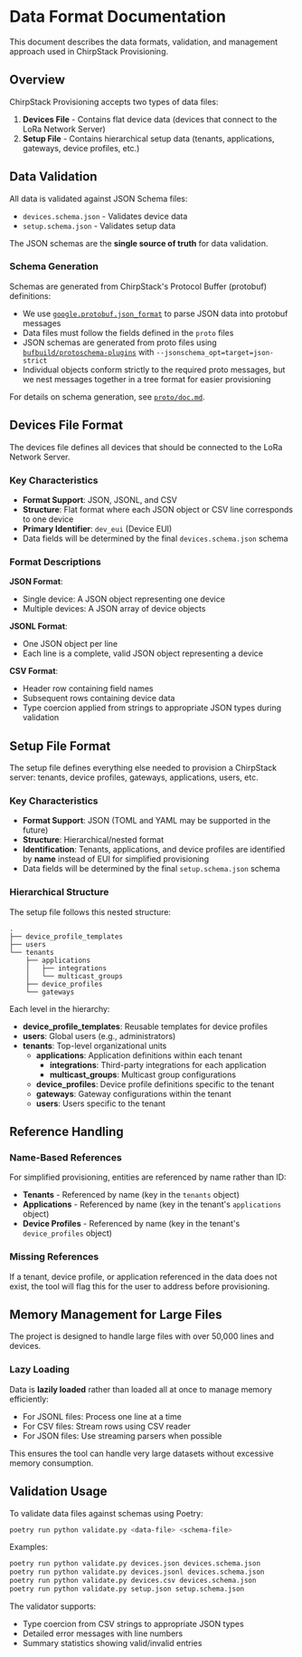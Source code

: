 # Data Format Documentation

This document describes the data formats, validation, and management approach used in ChirpStack Provisioning.

## Overview

ChirpStack Provisioning accepts two types of data files:

1. **Devices File** - Contains flat device data (devices that connect to the LoRa Network Server)
2. **Setup File** - Contains hierarchical setup data (tenants, applications, gateways, device profiles, etc.)

## Data Validation

All data is validated against JSON Schema files:

- `devices.schema.json` - Validates device data
- `setup.schema.json` - Validates setup data

The JSON schemas are the **single source of truth** for data validation.

### Schema Generation

Schemas are generated from ChirpStack's Protocol Buffer (protobuf) definitions:

- We use [`google.protobuf.json_format`](https://googleapis.dev/python/protobuf/latest/google/protobuf/json_format.html) to parse JSON data into protobuf messages
- Data files must follow the fields defined in the `proto` files
- JSON schemas are generated from proto files using [`bufbuild/protoschema-plugins`](https://github.com/bufbuild/protoschema-plugins) with `--jsonschema_opt=target=json-strict`
- Individual objects conform strictly to the required proto messages, but we nest messages together in a tree format for easier provisioning

For details on schema generation, see [`proto/doc.md`](proto/doc.md).

## Devices File Format

The devices file defines all devices that should be connected to the LoRa Network Server.

### Key Characteristics

- **Format Support**: JSON, JSONL, and CSV
- **Structure**: Flat format where each JSON object or CSV line corresponds to one device
- **Primary Identifier**: `dev_eui` (Device EUI)
- Data fields will be determined by the final `devices.schema.json` schema

### Format Descriptions

**JSON Format**:
- Single device: A JSON object representing one device
- Multiple devices: A JSON array of device objects

**JSONL Format**:
- One JSON object per line
- Each line is a complete, valid JSON object representing a device

**CSV Format**:
- Header row containing field names
- Subsequent rows containing device data
- Type coercion applied from strings to appropriate JSON types during validation

## Setup File Format

The setup file defines everything else needed to provision a ChirpStack server: tenants, device profiles, gateways, applications, users, etc.

### Key Characteristics

- **Format Support**: JSON (TOML and YAML may be supported in the future)
- **Structure**: Hierarchical/nested format
- **Identification**: Tenants, applications, and device profiles are identified by **name** instead of EUI for simplified provisioning
- Data fields will be determined by the final `setup.schema.json` schema

### Hierarchical Structure

The setup file follows this nested structure:

```text
.
├── device_profile_templates
├── users
└── tenants
    ├── applications
    │   ├── integrations
    │   └── multicast_groups
    ├── device_profiles
    └── gateways
```

Each level in the hierarchy:
- **device_profile_templates**: Reusable templates for device profiles
- **users**: Global users (e.g., administrators)
- **tenants**: Top-level organizational units
  - **applications**: Application definitions within each tenant
    - **integrations**: Third-party integrations for each application
    - **multicast_groups**: Multicast group configurations
  - **device_profiles**: Device profile definitions specific to the tenant
  - **gateways**: Gateway configurations within the tenant
  - **users**: Users specific to the tenant

## Reference Handling

### Name-Based References

For simplified provisioning, entities are referenced by name rather than ID:

- **Tenants** - Referenced by name (key in the `tenants` object)
- **Applications** - Referenced by name (key in the tenant's `applications` object)
- **Device Profiles** - Referenced by name (key in the tenant's `device_profiles` object)

### Missing References

If a tenant, device profile, or application referenced in the data does not exist, the tool will flag this for the user to address before provisioning.

## Memory Management for Large Files

The project is designed to handle large files with over 50,000 lines and devices.

### Lazy Loading

Data is **lazily loaded** rather than loaded all at once to manage memory efficiently:

- For JSONL files: Process one line at a time
- For CSV files: Stream rows using CSV reader
- For JSON files: Use streaming parsers when possible

This ensures the tool can handle very large datasets without excessive memory consumption.

## Validation Usage

To validate data files against schemas using Poetry:

```bash
poetry run python validate.py <data-file> <schema-file>
```

Examples:
```bash
poetry run python validate.py devices.json devices.schema.json
poetry run python validate.py devices.jsonl devices.schema.json
poetry run python validate.py devices.csv devices.schema.json
poetry run python validate.py setup.json setup.schema.json
```

The validator supports:
- Type coercion from CSV strings to appropriate JSON types
- Detailed error messages with line numbers
- Summary statistics showing valid/invalid entries
